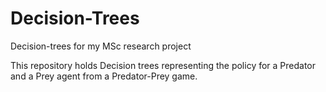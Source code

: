 # Decision-Trees
Decision-trees for my MSc research project

This repository holds Decision trees representing the policy for a Predator and a Prey agent from a Predator-Prey game.
